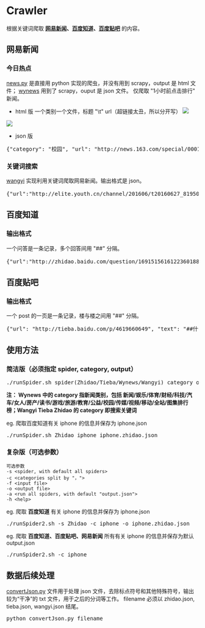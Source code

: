 # Crawler

根据关键词爬取 **[网易新闻](https://github.com/Shuang0420/Crawler/tree/master/wangyi)、[百度知道](https://github.com/Shuang0420/Crawler/tree/master/zhidao)、[百度贴吧](https://github.com/Shuang0420/Crawler/tree/master/tieba)** 的内容。
## 网易新闻
### 今日热点
[news.py](https://github.com/Shuang0420/Crawler/blob/master/news.py) 是直接用 python 实现的爬虫，并没有用到 scrapy，output 是 html 文件； [wynews](https://github.com/Shuang0420/Crawler/tree/master/wynews) 用到了 scrapy，ouput 是 json 文件。
仅爬取 "1小时前点击排行" 新闻。

- html 版
一个类别一个文件，标题 "\t" url（超链接太丑，所以分开写）
![](http://7xu83c.com1.z0.glb.clouddn.com/%E5%B1%8F%E5%B9%95%E5%BF%AB%E7%85%A7%202016-06-24%20%E4%B8%8B%E5%8D%888.44.48.png)

![](http://7xu83c.com1.z0.glb.clouddn.com/%E5%B1%8F%E5%B9%95%E5%BF%AB%E7%85%A7%202016-06-24%20%E4%B8%8B%E5%8D%888.42.29.png)

- json 版
<pre>{"category": "校园", "url": "http://news.163.com/special/0001386F/rank_campus.html", "secondary_title": "星海校花身材修长 曾被爆为陈学冬女友", "secondary_url": "http://daxue.163.com/15/0126/17/AGTCQNPI00913J5O.html"}</pre>

### 关键词搜索
[wangyi](https://github.com/Shuang0420/Crawler/tree/master/wangyi) 实现利用关键词爬取网易新闻。输出格式是 json。
<pre>{"url":"http://elite.youth.cn/channel/201606/t20160627_8195089.htm","text":"2016-06-2717:29:00  来源：中华儿女报刊社  编辑：安吉　　2016年6月25日,国窖1573日照公司总经理许加东、山东周智律师事务所行政副主任王建英一行来国美酒业四川有限公司考察交流。国美酒业集团董事长武玉杰、国美酒业四川有限公司副总经理柳加润陪同来宾参观了国美酒业四川有限公司包装车间、酿酒车间、国美酒窖及范曾著《锦文掇英—学研习近平用典心得》书法作品四川展览馆。　　在参观中,武玉杰董事长向许加东总经理一行介绍了国美酒业四川有限公司的生产规模和品牌建设等情况,特别是国美酒业集团创新营销,与京东集团达成战略合作伙伴,开创了白酒营销新格局,以及公司与北京科研机构开展保健酒、生物工程的合作,和酱香酒车间在重阳节期间投料备产,这一些都彰显了公司迅猛发展的态势。　　许加东总经理一行在具体了解国美酒业四川有限公司的发展规划、品牌建设、文化底蕴等各方面情况并品评国美美酒后,对国美酒业集团的综合实力十分赞赏。　　双方并对产品销售渠道建设等方面进行了深入沟通和交流。我要说两句没有可显示评论！！旗下样刊","title":"国窖1573日照公司总经理许加东来国美酒业考察交流_中华儿女"}</pre>

## 百度知道
### 输出格式
一个问答是一条记录，多个回答间用 "##" 分隔。
<pre>
{"url":"http://zhidao.baidu.com/question/1691515616122360188.html?fr=iks&word=%E6%BB%B4%E6%BB%B4&ie=gbk","answer":"滴滴快车一块五一公里，比出租车便宜。##你输入目的地就能出来大致钱##差不多 25块钱吧。","question":"滴滴打车去目的地有20公里外的地方要多少车费","title":"滴滴打车去目的地有20公里外的地方要多少车费"}
</pre>

## 百度贴吧
### 输出格式
一个 post 的一页是一条记录，楼与楼之间用 "##" 分隔。
<pre>{"url": "http://tieba.baidu.com/p/4619660649", "text": "##什么情况啊##亲，抱歉给您带来不便，麻烦您提供下订单号码，方便及时查询处理您的问题。##正在出库还是小事，我的快递还被签收了，他们厉害吧##解决了，这家店居然周末不看订单##我也也是没收到货，确签收了，太坑人。解决事情太慢，", "pageUrl": "http://tieba.baidu.com/p/4619660649?pn=1", "title": "怎么两天了还正在出库？？？"}</pre>

## 使用方法
### 简洁版（必须指定 spider, category, output）
<pre>./runSpider.sh spider(Zhidao/Tieba/Wynews/Wangyi) category output</pre>

**注：
Wynews 中的 category 指新闻类别，包括 新闻/娱乐/体育/财经/科技/汽车/女人/房产/读书/游戏/旅游/教育/公益/校园/传媒/视频/移动/全站/图集排行榜；Wangyi Tieba Zhidao 的 category 即搜索关键词**

eg. 爬取百度知道有关 iphone 的信息并保存为 iphone.json
<pre>./runSpider.sh Zhidao iphone iphone.zhidao.json</pre>

### 复杂版（可选参数）
```
可选参数
-s <spider, with default all spiders>
-c <categories split by "，">
-f <input file>
-o <output file>
-a <run all spiders, with default "output.json">
-h <help>
```

eg. 爬取 **百度知道** 有关 iphone 的信息并保存为 iphone.json
<pre>./runSpider2.sh -s Zhidao -c iphone -o iphone.zhidao.json</pre>

eg. 爬取 **百度知道、百度贴吧、网易新闻** 所有有关 iphone 的信息并保存为默认 output.json
<pre>./runSpider2.sh -c iphone</pre>

## 数据后续处理
[convertJson.py](https://github.com/Shuang0420/Crawler/blob/master/convertJson.py) 文件用于处理 json 文件，去除标点符号和其他特殊符号，输出较为“干净”的 txt 文件，用于之后的分词等工作。
filename 必须以 zhidao.json, tieba.json, wangyi.json 结尾。
<pre>python convertJson.py filename</pre>
